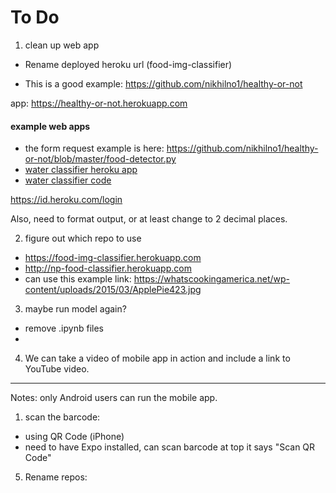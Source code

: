 # To Do

1.  clean up web app
- Rename deployed heroku url (food-img-classifier)

- This is a good example:  https://github.com/nikhilno1/healthy-or-not

app:
https://healthy-or-not.herokuapp.com

#### example web apps
- the form request example is here:
https://github.com/nikhilno1/healthy-or-not/blob/master/food-detector.py
- [water classifier heroku app](https://water-classifier1.herokuapp.com)
- [water classifier code](https://github.com/shankarj67/Water-classifier-fastai)

https://id.heroku.com/login

Also, need to format output, or at least change to 2 decimal places.

2. figure out which repo to use  

- https://food-img-classifier.herokuapp.com
- http://np-food-classifier.herokuapp.com
- can use this example link:  https://whatscookingamerica.net/wp-content/uploads/2015/03/ApplePie423.jpg

3.  maybe run model again?
- remove .ipynb files
- 

4.  We can take a video of mobile app in action and include a link to YouTube video.

---
Notes:  only Android users can run the mobile app.  
1. scan the barcode:  
- using QR Code (iPhone)
- need to have Expo installed, can scan barcode at top it says "Scan QR Code"


5) Rename repos:
